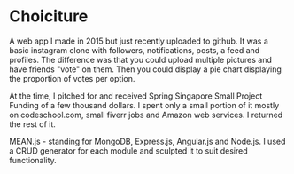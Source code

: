 # Choiciture
A web app I made in 2015 but just recently uploaded to github. It was a basic instagram clone with followers, notifications,
posts, a feed and profiles. The difference was that you could upload multiple pictures and have friends "vote" on them. Then
you could display a pie chart displaying the proportion of votes per option.

At the time, I pitched for and received Spring Singapore Small Project Funding of a few thousand dollars. I spent only a small
portion of it mostly on codeschool.com, small fiverr jobs and Amazon web services. I returned the rest of it.

MEAN.js - standing for MongoDB, Express.js, Angular.js and Node.js. I used a CRUD generator for each module and sculpted it to
suit desired functionality.
